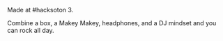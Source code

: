 Made at #hacksoton 3.

Combine a box, a Makey Makey, headphones, and a DJ mindset and you can rock all day.